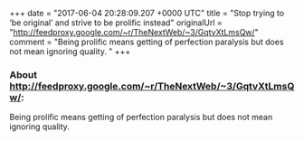 +++
date = "2017-06-04 20:28:09.207 +0000 UTC"
title = "Stop trying to ‘be original’ and strive to be prolific instead"
originalUrl = "http://feedproxy.google.com/~r/TheNextWeb/~3/GqtvXtLmsQw/"
comment = "Being prolific means getting of perfection paralysis but does not mean ignoring quality. "
+++

### About http://feedproxy.google.com/~r/TheNextWeb/~3/GqtvXtLmsQw/:

Being prolific means getting of perfection paralysis but does not mean ignoring quality. 
